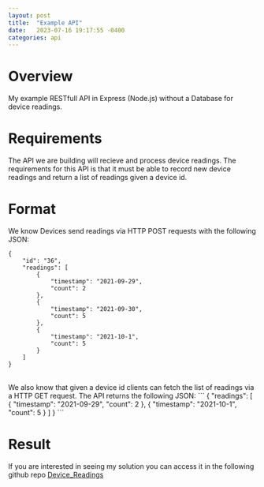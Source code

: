 ```yaml
---
layout: post
title:  "Example API"
date:   2023-07-16 19:17:55 -0400
categories: api
---
```

# Overview
My example RESTfull API in Express (Node.js) without a Database for device readings. 
<br>

# Requirements 
The API we are building will recieve and process device readings. The requirements for this API is that it must be able to record new device readings and return a list of readings given a device id.
<br>

# Format
We know Devices send readings via HTTP POST requests with the following JSON: 
```
{
    "id": "36",
    "readings": [
        {
            "timestamp": "2021-09-29",
            "count": 2
        },
        {
            "timestamp": "2021-09-30",
            "count": 5
        },
        {
            "timestamp": "2021-10-1",
            "count": 5
        }
    ]
}
```
<br>
We also know that given a device id clients can fetch the list of readings via a HTTP GET request. The
API returns the following JSON:
```
{
    "readings": [
        {
            "timestamp": "2021-09-29",
            "count": 2
        },
        {
            "timestamp": "2021-10-1",
            "count": 5
        }
    ]
}
```
<br>

# Result
If you are interested in seeing my solution you can access it in the following github repo [Device_Readings](https://github.com/young1205/Device_Readings)

